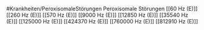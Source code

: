 #Krankheiten/PeroxisomaleStörungen
Peroxisomale Störungen
[[60 Hz (E)]]
[[260 Hz (E)]]
[[570 Hz (E)]]
[[9000 Hz (E)]]
[[12850 Hz (E)]]
[[35540 Hz (E)]]
[[125000 Hz (E)]]
[[424370 Hz (E)]]
[[760000 Hz (E)]]
[[812910 Hz (E)]]
